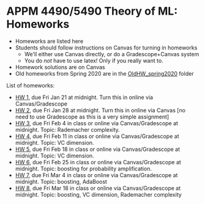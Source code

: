 # APPM 4490/5490 Theory of ML: Homeworks

- Homeworks are listed here
- Students should follow instructions on Canvas for turning in homeworks
  -  We'll either use Canvas directly, or do a Gradescope+Canvas system
  - You do *not* have to use latex! Only if you really want to.
- Homework solutions are on Canvas
- Old homeworks from Spring 2020 are in the [OldHW_spring2020](OldHW_spring2020) folder

List of homeworks:

- [HW 1](APPM4490_Spr22_HW01.pdf), due Fri Jan 21 at midnight. Turn this in online via Canvas/Gradescope
- [HW 2](APPM4490_Spr22_HW02.pdf), due Fri Jan 28 at midnight. Turn this in online via Canvas [no need to use Gradescope as this is a very simple assignment]
- [HW 3](APPM4490_Spr22_HW03.pdf), due Fri Feb 4 in class or online via Canvas/Gradescope at midnight. Topic: Rademacher complexity.
- [HW 4](APPM4490_Spr22_HW04.pdf), due Fri Feb 11 in class or online via Canvas/Gradescope at midnight. Topic: VC dimension.
- [HW 5](APPM4490_Spr22_HW05.pdf), due Fri Feb 18 in class or online via Canvas/Gradescope at midnight. Topic: VC dimension.
- [HW 6](APPM4490_Spr22_HW06.pdf), due Fri Feb 25 in class or online via Canvas/Gradescope at midnight. Topic: boosting for probability amplification.
- [HW 7](APPM4490_Spr22_HW07.pdf), due Fri Mar 4 in class or online via Canvas/Gradescope at midnight. Topic: boosting, AdaBoost
- [HW 8](APPM4490_Spr22_HW08.pdf), due Fri Mar 18 in class or online via Canvas/Gradescope at midnight. Topic: boosting, VC dimension, Rademacher complexity
